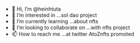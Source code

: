 - 👋 Hi, I’m @heinhtuta
- 👀 I’m interested in ...sol dao project
- 🌱 I’m currently learning ...about nfts
- 💞️ I’m looking to collaborate on ...with nfts project
- 📫 How to reach me ...at twitter AtoZnfts promoted

<!---
heinhtuta/heinhtuta is a ✨ special ✨ repository because its `README.md` (this file) appears on your GitHub profile.
You can click the Preview link to take a look at your changes.
--->
